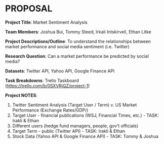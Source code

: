 
# PROPOSAL

**Project Title**: Market Sentiment Analysis

**Team Members**: Joshua Bui, Tommy Steed, Irkali Intskirveli, Ethan Litke

**Project Descriptions/Outline**: To understand the relationships between market performance and social media sentiment (i.e. Twitter)

**Research Question**: Can a market performance be predicted by social media?

**Datasets**: Twitter API, Yahoo API, Google Finance API

**Task Breakdowns**: Trello Taskboard (https://trello.com/b/0SXVRjQZ/project-1)

**Project NOTES**:
1. Twitter Sentiment Analysis (Target User / Term) v. US Market Performance (Exchange Rates/GDP/)
2. Target User - financial publications (WSJ, Financial Times, etc.) - TASK: Irakli & Ethan
3. Different users (hedge fund managers, people, gov’t officials)
4. Target Term - public (Twitter API) - TASK: Irakli & Ethan
5. Stock Data (Yahoo API & Google Finance API) - TASK: Tommy & Joshua

